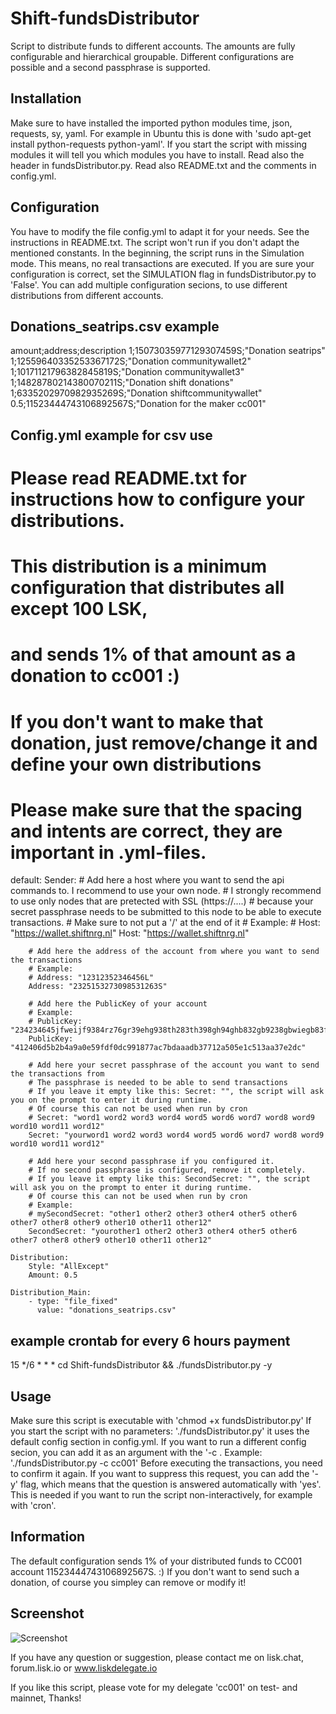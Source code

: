 # Shift-fundsDistributor
Script to distribute funds to different accounts. The amounts are fully configurable and hierarchical groupable.
Different configurations are possible and a second passphrase is supported.

## Installation
Make sure to have installed the imported python modules time, json, requests, sy, yaml.
For example in Ubuntu this is done with 'sudo apt-get install python-requests python-yaml'. If you start the script with missing modules it will tell you which modules you have to install.
Read also the header in fundsDistributor.py. Read also README.txt and the comments in config.yml.

## Configuration
You have to modify the file config.yml to adapt it for your needs. See the instructions in README.txt. The script won't run if you don't adapt the mentioned constants.
In the beginning, the script runs in the Simulation mode. This means, no real transactions are executed.
If you are sure your configuration is correct, set the SIMULATION flag in fundsDistributor.py to 'False'.
You can add multiple configuration secions, to use different distributions from different accounts.

## Donations_seatrips.csv example
amount;address;description
1;15073035977129307459S;"Donation seatrips"
1;12559640335253367172S;"Donation communitywallet2"
1;10171121796382845819S;"Donation communitywallet3"
1;14828780214380070211S;"Donation shift donations"
1;6335202970982935269S;"Donation shiftcommunitywallet"
0.5;11523444743106892567S;"Donation for the maker cc001"

## Config.yml example for csv use
# Please read README.txt for instructions how to configure your distributions.
# This distribution is a minimum configuration that distributes all except 100 LSK,
# and sends 1% of that amount as a donation to cc001 :)
# If you don't want to make that donation, just remove/change it and define your own distributions
# Please make sure that the spacing and intents are correct, they are important in .yml-files.

default:
    Sender:
        # Add here a host where you want to send the api commands to. I recommend to use your own node.
        # I strongly recommend to use only nodes that are pretected with SSL (https://....)
        # because your secret passphrase needs to be submitted to this node to be able to execute transactions.
        # Make sure to not put a '/' at the end of it
        # Example:
        # Host: "https://wallet.shiftnrg.nl"
        Host: "https://wallet.shiftnrg.nl"

        # Add here the address of the account from where you want to send the transactions
        # Example:
        # Address: "12312352346456L"
        Address: "2325153273098531263S"

        # Add here the PublicKey of your account
        # Example:
        # PublicKey: "234234645jfweijf9384rz76gr39ehg938th283th398gh94ghb832gb9238gbwiegb83f"
        PublicKey: "412406d5b2b4a9a0e59fdf0dc991877ac7bdaaadb37712a505e1c513aa37e2dc"

        # Add here your secret passphrase of the account you want to send the transactions from
        # The passphrase is needed to be able to send transactions
        # If you leave it empty like this: Secret: "", the script will ask you on the prompt to enter it during runtime.
        # Of course this can not be used when run by cron
        # Secret: "word1 word2 word3 word4 word5 word6 word7 word8 word9 word10 word11 word12"
        Secret: "yourword1 word2 word3 word4 word5 word6 word7 word8 word9 word10 word11 word12"

        # Add here your second passphrase if you configured it.
        # If no second passphrase is configured, remove it completely.
        # If you leave it empty like this: SecondSecret: "", the script will ask you on the prompt to enter it during runtime.
        # Of course this can not be used when run by cron
        # Example:
        # mySecondSecret: "other1 other2 other3 other4 other5 other6 other7 other8 other9 other10 other11 other12"
        SecondSecret: "yourother1 other2 other3 other4 other5 other6 other7 other8 other9 other10 other11 other12"

    Distribution:
        Style: "AllExcept"
        Amount: 0.5

    Distribution_Main:
        - type: "file_fixed"
          value: "donations_seatrips.csv"
          
## example crontab for every 6 hours payment
15     */6     *     *     * cd Shift-fundsDistributor && ./fundsDistributor.py -y

## Usage
Make sure this script is executable with 'chmod +x fundsDistributor.py'
If you start the script with no parameters: './fundsDistributor.py' it uses the default config section in config.yml.
If you want to run a different config secion, you can add it as an argument with the '-c <CONFIGSECTION>.
Example: './fundsDistributor.py -c cc001'
Before executing the transactions, you need to confirm it again. If you want to suppress this request, you can add the '-y'
flag, which means that the question is answered automatically with 'yes'. This is needed if you want to run the script
non-interactively, for example with 'cron'.

## Information
The default configuration sends 1% of your distributed funds to CC001 account 11523444743106892567S. :)
If you don't want to send such a donation, of course you simpley can remove or modify it!

## Screenshot
![Screenshot](screenshot.png?raw=true "Screenshot")

If you have any question or suggestion, please contact me on lisk.chat, forum.lisk.io or www.liskdelegate.io

If you like this script, please vote for my delegate 'cc001' on test- and mainnet, Thanks!
